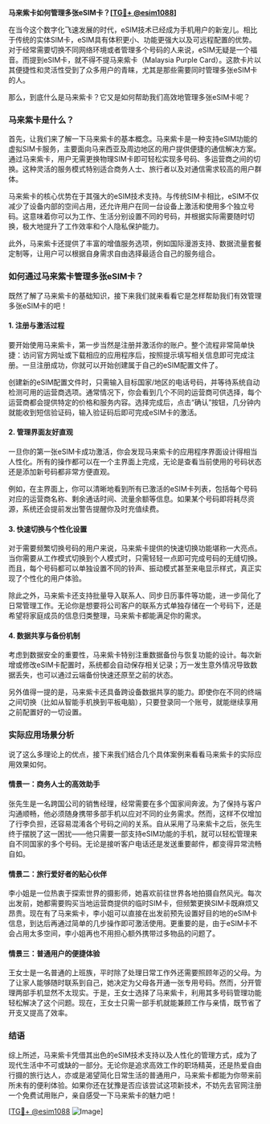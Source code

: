 **马来紫卡如何管理多张eSIM卡？[[TG💪+ @esim1088](https://t.me/s/esim1088)]**

在当今这个数字化飞速发展的时代，eSIM技术已经成为手机用户的新宠儿。相比于传统的实体SIM卡，eSIM具有体积更小、功能更强大以及可远程配置的优势。对于经常需要切换不同网络环境或者管理多个号码的人来说，eSIM无疑是一个福音。而提到eSIM卡，就不得不提马来紫卡（Malaysia Purple Card）。这款卡片以其便捷性和灵活性受到了众多用户的青睐，尤其是那些需要同时管理多张eSIM卡的人。

那么，到底什么是马来紫卡？它又是如何帮助我们高效地管理多张eSIM卡呢？

### 马来紫卡是什么？

首先，让我们来了解一下马来紫卡的基本概念。马来紫卡是一种支持eSIM功能的虚拟SIM卡服务，主要面向马来西亚及周边地区的用户提供便捷的通信解决方案。通过马来紫卡，用户无需更换物理SIM卡即可轻松实现多号码、多运营商之间的切换。这种灵活的服务模式特别适合商务人士、旅行者以及对通信需求较高的用户群体。

马来紫卡的核心优势在于其强大的eSIM技术支持。与传统SIM卡相比，eSIM不仅减少了设备内部的空间占用，还允许用户在同一台设备上激活和使用多个独立号码。这意味着你可以为工作、生活分别设置不同的号码，并根据实际需要随时切换，极大地提升了工作效率和个人隐私保护能力。

此外，马来紫卡还提供了丰富的增值服务选项，例如国际漫游支持、数据流量套餐定制等，让用户可以根据自身需求自由选择最适合自己的服务组合。

### 如何通过马来紫卡管理多张eSIM卡？

既然了解了马来紫卡的基础知识，接下来我们就来看看它是怎样帮助我们有效管理多张eSIM卡的吧！

#### 1. 注册与激活过程

要开始使用马来紫卡，第一步当然是注册并激活你的账户。整个流程非常简单快捷：访问官方网址或下载相应的应用程序后，按照提示填写相关信息即可完成注册。一旦注册成功，你就可以开始创建属于自己的eSIM配置文件了。

创建新的eSIM配置文件时，只需输入目标国家/地区的电话号码，并等待系统自动检测可用的运营商选项。通常情况下，你会看到几个不同的运营商可供选择，每个运营商都会提供特定的价格和服务内容。选择完成后，点击“确认”按钮，几分钟内就能收到短信验证码，输入验证码后即可完成eSIM卡的激活。

#### 2. 管理界面友好直观

一旦你的第一张eSIM卡成功激活，你会发现马来紫卡的应用程序界面设计得相当人性化。所有的操作都可以在一个主界面上完成，无论是查看当前使用的号码状态还是添加新号码都非常方便直观。

例如，在主界面上，你可以清晰地看到所有已激活的eSIM卡列表，包括每个号码对应的运营商名称、剩余通话时间、流量余额等信息。如果某个号码即将耗尽资源，系统还会提前发出警告提醒你及时充值续费。

#### 3. 快速切换与个性化设置

对于需要频繁切换号码的用户来说，马来紫卡提供的快速切换功能堪称一大亮点。当你需要从工作模式切换到个人模式时，只需轻轻一点即可完成号码的无缝切换。而且，每个号码都可以单独设置不同的铃声、振动模式甚至来电显示样式，真正实现了个性化的用户体验。

除此之外，马来紫卡还支持批量导入联系人、同步日历事件等功能，进一步简化了日常管理工作。无论你是想要将公司客户的联系方式单独存储在一个号码下，还是希望将家庭成员的信息归类整理，马来紫卡都能满足你的需求。

#### 4. 数据共享与备份机制

考虑到数据安全的重要性，马来紫卡特别注重数据备份与恢复功能的设计。每次新增或修改eSIM卡配置时，系统都会自动保存相关记录；万一发生意外情况导致数据丢失，也可以通过云端备份快速还原至之前的状态。

另外值得一提的是，马来紫卡还具备跨设备数据共享的能力。即使你在不同的终端之间切换（比如从智能手机换到平板电脑），只要登录同一个账号，就能继续享用之前配置好的一切设置。

### 实际应用场景分析

说了这么多理论上的优点，接下来我们结合几个具体案例来看看马来紫卡的实际应用效果如何。

#### 情景一：商务人士的高效助手

张先生是一名跨国公司的销售经理，经常需要在多个国家间奔波。为了保持与客户沟通顺畅，他必须随身携带多部手机以应对不同的业务需求。然而，这样不仅增加了行李负担，还容易混淆各个号码之间的关系。自从采用了马来紫卡之后，张先生终于摆脱了这一困扰——他只需要一部支持eSIM功能的手机，就可以轻松管理来自不同国家的多个号码。无论是接听客户电话还是发送重要邮件，都变得异常流畅自如。

#### 情景二：旅行爱好者的贴心伙伴

李小姐是一位热衷于探索世界的摄影师，她喜欢前往世界各地拍摄自然风光。每次出发前，她都需要购买当地运营商提供的临时SIM卡，但频繁更换SIM卡既麻烦又昂贵。现在有了马来紫卡，李小姐可以直接在出发前预先设置好目的地的eSIM卡信息，到达后再通过简单的几步操作即可激活使用。更重要的是，由于eSIM卡不会占用太多空间，李小姐再也不用担心额外携带过多物品的问题了。

#### 情景三：普通用户的便捷体验

王女士是一名普通的上班族，平时除了处理日常工作外还需要照顾年迈的父母。为了让家人能够随时联系到自己，她决定为父母各开通一张专用号码。然而，分开管理两部手机显然不太现实。于是，王女士选择了马来紫卡，利用其多号码管理功能轻松解决了这个问题。现在，王女士只需一部手机就能兼顾工作与亲情，既节省了开支又提高了效率。

### 结语

综上所述，马来紫卡凭借其出色的eSIM技术支持以及人性化的管理方式，成为了现代生活中不可或缺的一部分。无论你是追求高效工作的职场精英，还是热爱自由行摄的旅行达人，亦或是渴望简化日常生活的普通用户，马来紫卡都能为你带来前所未有的便利体验。如果你还在犹豫是否应该尝试这项新技术，不妨先去官网注册一个免费试用账户，亲自感受一下马来紫卡的魅力吧！

[[TG💪+ @esim1088](https://t.me/s/esim1088) ![Image](https://i.postimg.cc/4NQfJmqS/Snipaste-2025-05-13-00-14-12.png)]